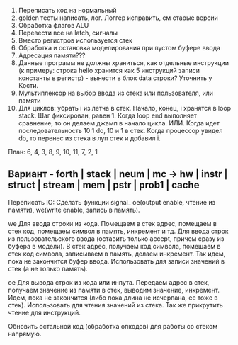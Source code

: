 1. Переписать код на нормальный
2. golden тесты написать, лог. Логгер исправить, см старые версии
3. Обработка флагов ALU
4. Перевести все на latch, сигналы
6. Вместо регистров используется стек
7. Обработка и остановка моделирования при пустом буфере ввода
8. Адресация памяти???
9. Данные программ не должны храниться, как отдельные инструкции (к примеру: строка hello хранится как 5 инструкций
   записи константы в регистр) - вынести в блок data строки? Уточнить у Кости.
10. Мультиплексор на выбор ввода из стека или пользователя, или памяти
11. Для циклов: убрать i из летча в стек. Начало, конец, i хранятся в loop stack. Шаг фиксирован, равен 1. Когда loop
    end
    выполняет сравнение, то он делаем джамп в начало цикла. ИЛИ. Когда идет последовательность 10 1 do, 10 и 1 в стек.
    Когда
    процессор увидел do, то перенес из стека в луп стек и добавил i. 

План: 6, 4, 3, 8, 9, 10, 11, 7, 2, 1

## Вариант - forth | stack | neum | mc -> hw | instr | struct | stream | mem | pstr | prob1 | cache


Переписать IO: Сделать функции signal_ oe(output enable, чтение из памяти), we(write enable, запись в память).

we
Для ввода строки из кода. Помещаем в стек адрес, помещаем в стек код, помещаем символ в память, инкремент и тд.
Для ввода строк из пользовательского ввода (оставить только accept, причем сразу из буфера в модели). В стек адрес, получаем код символа, помещаем в стек код символа, записываем в память, делаем инкремент. Так идем, пока не закончится буфер ввода.
Использовать для записи значений в стек (а не только память).

oe
Для вывода строк из кода или инпута. Передаем адрес в стек, получаем значение из памяти в стек, выводим значение, инкремент. Идем, пока не закончится (либо пока длина не исчерпана, ее тоже в стек).
Использовать для чтения значений из стека. Так же прикрутить чтение для инструкций.

Обновить остальной код (обработка опкодов) для работы со стеком напрямую.
